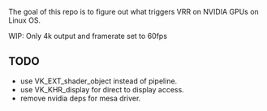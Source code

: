 The goal of this repo is to figure out what triggers VRR on NVIDIA GPUs on Linux OS.

WIP: Only 4k output and framerate set to 60fps

## TODO
* use VK_EXT_shader_object instead of pipeline.
* use VK_KHR_display for direct to display access.
* remove nvidia deps for mesa driver.
